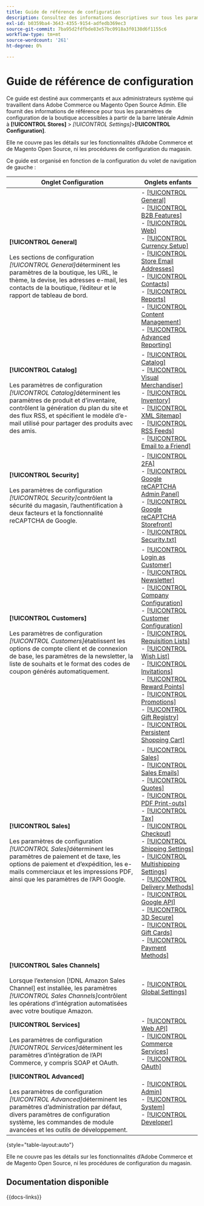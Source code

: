 ```yaml
---
title: Guide de référence de configuration
description: Consultez des informations descriptives sur tous les paramètres de configuration de la boutique d’administration Commerce organisés par les onglets, pages et sections de configuration.
exl-id: b0359ba4-3643-4355-9154-adfedb369ec3
source-git-commit: 7ba95d2fdfbde83e57bc0918a3f0138d6f1155c6
workflow-type: tm+mt
source-wordcount: '261'
ht-degree: 0%

---
```


# Guide de référence de configuration

Ce guide est destiné aux commerçants et aux administrateurs système qui travaillent dans Adobe Commerce ou Magento Open Source Admin. Elle fournit des informations de référence pour tous les paramètres de configuration de la boutique accessibles à partir de la barre latérale _Admin_ à **[!UICONTROL Stores]** > _[!UICONTROL Settings]_>**[!UICONTROL Configuration]**.

Elle ne couvre pas les détails sur les fonctionnalités d’Adobe Commerce et de Magento Open Source, ni les procédures de configuration du magasin.

Ce guide est organisé en fonction de la configuration du volet de navigation de gauche :

| Onglet Configuration | Onglets enfants |
| ----------------- | ---------- |
| **[!UICONTROL General]** <br/><br/>Les sections de configuration _[!UICONTROL General]_&#x200B;déterminent les paramètres de la boutique, les URL, le thème, la devise, les adresses e-mail, les contacts de la boutique, l’éditeur et le rapport de tableau de bord. | - [[!UICONTROL General]](./general/general.md)<br>- [[!UICONTROL B2B Features]](./general/b2b-features.md)<br>- [[!UICONTROL Web]](./general/web.md)<br>- [[!UICONTROL Currency Setup]](./general/currency-setup.md)<br>- [[!UICONTROL Store Email Addresses]](./general/store-email-addresses.md)<br>- [[!UICONTROL Contacts]](./general/contacts.md)<br>- [[!UICONTROL Reports]](./general/reports.md)<br>- [[!UICONTROL Content Management]](./general/content-management.md)<br>- [[!UICONTROL Advanced Reporting]](./general/advanced-reporting.md) |
| **[!UICONTROL Catalog]** <br/><br/>Les paramètres de configuration _[!UICONTROL Catalog]_&#x200B;déterminent les paramètres de produit et d’inventaire, contrôlent la génération du plan du site et des flux RSS, et spécifient le modèle d’e-mail utilisé pour partager des produits avec des amis. | - [[!UICONTROL Catalog]](./catalog/catalog.md)<br>- [[!UICONTROL Visual Merchandiser]](./catalog/visual-merchandiser.md)<br>- [[!UICONTROL Inventory]](./catalog/inventory.md)<br>- [[!UICONTROL XML Sitemap]](./catalog/xml-sitemap.md)<br>- [[!UICONTROL RSS Feeds]](./catalog/rss-feeds.md)<br>- [[!UICONTROL Email to a Friend]](./catalog/email-to-a-friend.md) |
| **[!UICONTROL Security]** <br/><br/>Les paramètres de configuration _[!UICONTROL Security]_&#x200B;contrôlent la sécurité du magasin, l’authentification à deux facteurs et la fonctionnalité reCAPTCHA de Google. | - [[!UICONTROL 2FA]](./security/2fa.md)<br>- [[!UICONTROL Google reCAPTCHA Admin Panel]](./security/google-recaptcha-admin.md)<br>- [[!UICONTROL Google reCAPTCHA Storefront]](./security/google-recaptcha-storefront.md)<br>- [[!UICONTROL Security.txt]](./security/security-txt.md) |
| **[!UICONTROL Customers]** <br/><br/>Les paramètres de configuration _[!UICONTROL Customers]_&#x200B;établissent les options de compte client et de connexion de base, les paramètres de la newsletter, la liste de souhaits et le format des codes de coupon générés automatiquement. | - [[!UICONTROL Login as Customer]](./customers/login-as-customer.md)<br>- [[!UICONTROL Newsletter]](./customers/newsletter.md)<br>- [[!UICONTROL Company Configuration]](./customers/company-configuration.md)<br>- [[!UICONTROL Customer Configuration]](./customers/customer-configuration.md)<br>- [[!UICONTROL Requisition Lists]](./customers/requisition-lists.md)<br>- [[!UICONTROL Wish List]](./customers/wishlist.md)<br>- [[!UICONTROL Invitations]](./customers/invitations.md)<br>- [[!UICONTROL Reward Points]](./customers/reward-points.md)<br>- [[!UICONTROL Promotions]](./customers/promotions.md)<br>- [[!UICONTROL Gift Registry]](./customers/gift-registry.md)<br>- [[!UICONTROL Persistent Shopping Cart]](./customers/persistent-shopping-cart.md) |
| **[!UICONTROL Sales]** <br/><br/>Les paramètres de configuration _[!UICONTROL Sales]_&#x200B;déterminent les paramètres de paiement et de taxe, les options de paiement et d’expédition, les e-mails commerciaux et les impressions PDF, ainsi que les paramètres de l’API Google. | - [[!UICONTROL Sales]](./sales/sales.md)<br>- [[!UICONTROL Sales Emails]](./sales/sales-emails.md)<br>- [[!UICONTROL Quotes]](./sales/quotes.md)<br>- [[!UICONTROL PDF Print-outs]](./sales/pdf-print-outs.md)<br>- [[!UICONTROL Tax]](./sales/tax.md)<br>- [[!UICONTROL Checkout]](./sales/checkout.md)<br>- [[!UICONTROL Shipping Settings]](./sales/shipping-settings.md)<br>- [[!UICONTROL Multishipping Settings]](./sales/multishipping-settings.md)<br>- [[!UICONTROL Delivery Methods]](./sales/delivery-methods.md)<br>- [[!UICONTROL Google API]](./sales/google-api.md)<br>- [[!UICONTROL 3D Secure]](./sales/3d-secure.md)<br>- [[!UICONTROL Gift Cards]](./sales/gift-cards.md)<br>- [[!UICONTROL Payment Methods]](./sales/payment-methods.md) |
| **[!UICONTROL Sales Channels]** <br/><br/>Lorsque l’extension [!DNL Amazon Sales Channel] est installée, les paramètres _[!UICONTROL Sales Channels]_&#x200B;contrôlent les opérations d’intégration automatisées avec votre boutique Amazon. | - [[!UICONTROL Global Settings]](sales-channels.md) |
| **[!UICONTROL Services]** <br/><br/>Les paramètres de configuration _[!UICONTROL Services]_&#x200B;déterminent les paramètres d’intégration de l’API Commerce, y compris SOAP et OAuth. | - [[!UICONTROL Web API]](./services/magento-web-api.md)<br>- [[!UICONTROL Commerce Services]](./services/saas.md)<br>- [[!UICONTROL OAuth]](./services/oauth.md) |
| **[!UICONTROL Advanced]** <br/><br/>Les paramètres de configuration _[!UICONTROL Advanced]_&#x200B;déterminent les paramètres d’administration par défaut, divers paramètres de configuration système, les commandes de module avancées et les outils de développement. | - [[!UICONTROL Admin]](./advanced/admin.md)<br>- [[!UICONTROL System]](./advanced/system.md)<br>- [[!UICONTROL Developer]](./advanced/developer.md) |

{style="table-layout:auto"}

Elle ne couvre pas les détails sur les fonctionnalités d’Adobe Commerce et de Magento Open Source, ni les procédures de configuration du magasin.

## Documentation disponible

{{docs-links}}
